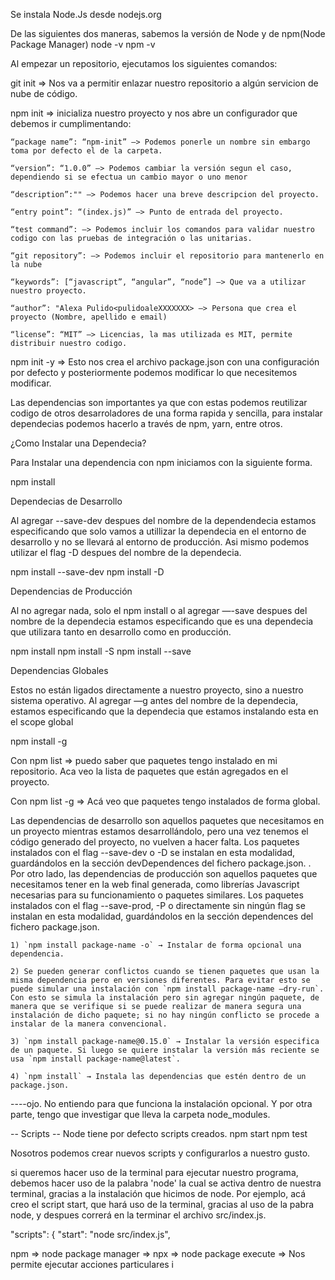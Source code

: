 Se instala Node.Js desde nodejs.org

De las siguientes dos maneras, sabemos la versión de Node y de npm(Node Package Manager)
node -v
npm -v

Al empezar un repositorio, ejecutamos los siguientes comandos:

git init => Nos va a permitir enlazar nuestro repositorio a algún servicion de nube de código.

npm init => inicializa nuestro proyecto y nos abre un configurador que debemos ir cumplimentando:

    “package name”: “npm-init” —> Podemos ponerle un nombre sin embargo toma por defecto el de la carpeta.

    “version”: “1.0.0” —> Podemos cambiar la versión segun el caso, dependiendo si se efectua un cambio mayor o uno menor

    “description”:"" —> Podemos hacer una breve descripcion del proyecto.

    “entry point”: “(index.js)” —> Punto de entrada del proyecto.

    “test command”: —> Podemos incluir los comandos para validar nuestro codigo con las pruebas de integración o las unitarias.

    “git repository”: —> Podemos incluir el repositorio para mantenerlo en la nube

    “keywords”: [“javascript”, “angular”, “node”] —> Que va a utilizar nuestro proyecto.

    “author”: "Alexa Pulido<pulidoaleXXXXXXX> —> Persona que crea el proyecto (Nombre, apellido e email)

    “license”: “MIT” —> Licencias, la mas utilizada es MIT, permite distribuir nuestro codigo.

npm init -y => Esto nos crea el archivo package.json con una configuración por defecto y posteriormente podemos modificar lo que necesitemos modificar.

Las dependencias son importantes ya que con estas podemos reutilizar codigo de otros desarroladores de una forma rapida y sencilla, para instalar dependecias podemos hacerlo a través de npm, yarn, entre otros.

¿Como Instalar una Dependecia?

Para Instalar una dependencia con npm iniciamos con la siguiente forma.

npm install <nombre de la dependecia>

Dependecias de Desarrollo

Al agregar --save-dev despues del nombre de la dependendecia estamos especificando que solo vamos a utillizar la dependecia en el entorno de desarrollo y no se llevará al entorno de producción. Asi mismo podemos utilizar el flag -D despues del nombre de la dependecia.

npm install <nombre de la dependecia> --save-dev
npm install <nombre de la dependecia> -D

Dependencias de Producción

Al no agregar nada, solo el npm install o al agregar —-save despues del nombre de la dependecia estamos especificando que es una dependecia que utilizara tanto en desarrollo como en producción.

npm install <nombre de la dependecia>
npm install <nombre de la dependecia> -S
npm install <nombre de la dependecia> --save

Dependencias Globales

Estos no están ligados directamente a nuestro proyecto, sino a nuestro sistema operativo.
Al agregar —g antes del nombre de la dependecia, estamos especificando que la dependecia que estamos instalando esta en el scope global

npm install -g <nombre del paquete>

Con npm list => puedo saber que paquetes tengo instalado en mi repositorio. Aca veo la lista de paquetes que están agregados en el proyecto.

Con npm list -g => Acá veo que paquetes tengo instalados de forma global.


Las dependencias de desarrollo son aquellos paquetes que necesitamos en un proyecto mientras estamos desarrollándolo, pero una vez tenemos el código generado del proyecto, no vuelven a hacer falta. Los paquetes instalados con el flag --save-dev o -D se instalan en esta modalidad, guardándolos en la sección devDependences del fichero package.json.
.
Por otro lado, las dependencias de producción son aquellos paquetes que necesitamos tener en la web final generada, como librerías Javascript necesarias para su funcionamiento o paquetes similares. Los paquetes instalados con el flag --save-prod, -P o directamente sin ningún flag se instalan en esta modalidad, guardándolos en la sección dependences del fichero package.json.

    1) `npm install package-name -o` → Instalar de forma opcional una dependencia.

    2) Se pueden generar conflictos cuando se tienen paquetes que usan la misma dependencia pero en versiones diferentes. Para evitar esto se puede simular una instalación con `npm install package-name —dry-run`. Con esto se simula la instalación pero sin agregar ningún paquete, de manera que se verifique si se puede realizar de manera segura una instalación de dicho paquete; si no hay ningún conflicto se procede a instalar de la manera convencional.

    3) `npm install package-name@0.15.0` → Instalar la versión especifica de un paquete. Si luego se quiere instalar la versión más reciente se usa `npm install package-name@latest`.

    4) `npm install` → Instala las dependencias que estén dentro de un package.json.

----ojo. No entiendo para que funciona la instalación opcional. Y por otra parte, tengo que investigar que lleva la carpeta node_modules.


-- Scripts --
Node tiene por defecto scripts creados.
npm start
npm test

Nosotros podemos crear nuevos scripts y configurarlos a nuestro gusto. 

si queremos hacer uso de la terminal para ejecutar nuestro programa, debemos hacer uso de la palabra 'node' la cual se activa dentro de nuestra terminal, gracias a la instalación que hicimos de node.
Por ejemplo, acá creo el script start, que hará uso de la terminal, gracias al uso de la pabra node, y despues correrá en la terminar el archivo src/index.js.

"scripts": {
    "start": "node src/index.js",

npm => node package manager =>
npx => node package execute => Nos permite ejecutar acciones particulares i
    